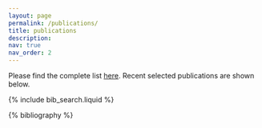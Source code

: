 ```yaml
---
layout: page
permalink: /publications/
title: publications
description:
nav: true
nav_order: 2
---
```


Please find the complete list [here](https://scholar.google.com/citations?user=aoVS9EkAAAAJ). Recent selected publications are shown below.

<!-- _pages/publications.md -->

<!-- Bibsearch Feature -->

{% include bib_search.liquid %}

<div class="publications">

{% bibliography %}

</div>

